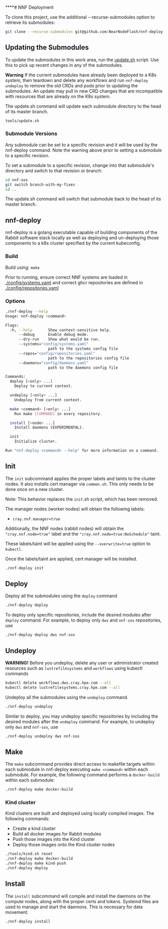 ****# NNF Deployment

To clone this project, use the additional --recurse-submodules option to retrieve its submodules:

```bash
git clone --recurse-submodules git@github.com:NearNodeFlash/nnf-deploy
```

## Updating the Submodules

To update the submodules in this work area, run the [update.sh](tools/update.sh) script.  Use this to pick up recent changes in any of the submodules.

**Warning** If the current submodules have already been deployed to a K8s system, then teardown and delete any workflows and run `nnf-deploy undeploy` to remove the old CRDs and pods prior to updating the submodules.  An update may pull in new CRD changes that are incompatible with resources that are already on the K8s system.

The update.sh command will update each submodule directory to the head of its master branch.

```bash
tools/update.sh
```

### Submodule Versions

Any submodule can be set to a specific revision and it will be used by the nnf-deploy command.  Note the warning above prior to setting a submodule to a specific revision.

To set a submodule to a specific revision, change into that submodule's directory and switch to that revision or branch:

```bash
cd nnf-sos
git switch branch-with-my-fixes
cd ..
```

The update.sh command will switch that submodule back to the head of its master branch.

## nnf-deploy

nnf-deploy is a golang executable capable of building components of the Rabbit software stack locally as well as deploying and un-deploying those components to a k8s cluster specified by the current kubeconfig.

### Build

Build using: `make`

Prior to running, ensure correct NNF systems are loaded in [./config/systems.yaml](./config/systems.yaml) and correct ghcr repositories are defined in [./config/repositories.yaml](./config/repositories.yaml)

### Options

```bash
./nnf-deploy --help
Usage: nnf-deploy <command>

Flags:
  -h, --help       Show context-sensitive help.
      --debug      Enable debug mode.
      --dry-run    Show what would be run.
      --systems="config/systems.yaml"
                   path to the systems config file
      --repos="config/repositories.yaml"
                   path to the repositories config file
      --daemons="config/daemons.yaml"
                   path to the daemons config file

Commands:
  deploy [<only> ...]
    Deploy to current context.

  undeploy [<only> ...]
    Undeploy from current context.

  make <command> [<only> ...]
    Run make [COMMAND] in every repository.

  install [<node> ...]
    Install daemons (EXPERIMENTAL).

  init
    Initialize cluster.

Run "nnf-deploy <command> --help" for more information on a command.
```

## Init

The `init` subcommand applies the proper labels and taints to the cluster nodes. It also installs
cert manager via `common.sh`. This only needs to be done once on a new cluster.

Note: This behavior replaces the `init`.sh script, which has been removed.

The manager nodes (worker nodes) will obtain the following labels:

- `cray.nnf.manager=true`

Additionally, the NNF nodes (rabbit nodes) will obtain the `"cray.nnf.node=true"`
label and the `"cray.nnf.node=true:NoSchedule"` taint.

These labels/taint will be applied using the `--overwrite=true` option to `kubectl`.

Once the labels/taint are applied, cert manager will be installed.

```bash
./nnf-deploy init
```

## Deploy

Deploy all the submodules using the `deploy` command

```bash
./nnf-deploy deploy
```

To deploy only specific repositories, include the desired modules after `deploy` command. For example, to deploy only `dws` and `nnf-sos` repositories, use
```bash
./nnf-deploy deploy dws nnf-sos
```

## Undeploy

**WARNING!** Before you undeploy, delete any user or administrator created resources such as `lustrefilesystems` and `workflows` using kubectl commands

```bash
kubectl delete workflows.dws.cray.hpe.com --all
kubectl delete lustrefilesystems.cray.hpe.com --all
```

Undeploy all the submodules using the `undeploy` command.

```bash
./nnf-deploy undeploy
```

Similar to deploy, you may undeploy specific repositories by including the desired modules after the `undeploy` command. For example, to undeploy only `dws` and `nnf-sos`, use

```bash
./nnf-deploy undeploy dws nnf-sos
```

## Make

The `make` subcommand provides direct access to makefile targets within each submodule in nnf-deploy executing `make <command>` within each submodule. For example, the following command performs a `docker-build` within each submodule:

```bash
./nnf-deploy make docker-build
```

### Kind cluster

Kind clusters are built and deployed using locally compiled images. The following commands:

- Create a kind cluster
- Build all docker images for Rabbit modules
- Push those images into the Kind cluster
- Deploy those images onto the Kind cluster nodes

```bash
./tools/kind.sh reset
./nnf-deploy make docker-build
./nnf-deploy make kind-push
./nnf-deploy deploy
```

## Install

The `install` subcommand will compile and install the daemons on the compute nodes, along with the
proper certs and tokens. Systemd files are used to manage and start the daemons. This is necessary for data movement.

```bash
./nnf-deploy install
```

